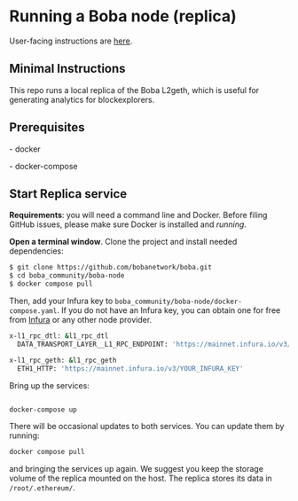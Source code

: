 # Running a Boba node (replica)

User-facing instructions are [here](https://docs.boba.network/developer-docs/011_running-replica-node).

## Minimal Instructions

This repo runs a local replica of the Boba L2geth, which is useful for generating analytics for blockexplorers.

## Prerequisites

\- docker

\- docker-compose

## Start Replica service

**Requirements**: you will need a command line and Docker. Before filing GitHub issues, please make sure Docker is installed and *running*.

**Open a terminal window**. Clone the project and install needed dependencies:

```bash
$ git clone https://github.com/bobanetwork/boba.git
$ cd boba_community/boba-node
$ docker compose pull
```

Then, add your Infura key to `boba_community/boba-node/docker-compose.yaml`. If you do not have an Infura key, you can obtain one for free from [Infura](https://infura.io) or any other node provider.

```bash
x-l1_rpc_dtl: &l1_rpc_dtl
  DATA_TRANSPORT_LAYER__L1_RPC_ENDPOINT: 'https://mainnet.infura.io/v3/YOUR_INFURA_KEY'

x-l1_rpc_geth: &l1_rpc_geth
  ETH1_HTTP: 'https://mainnet.infura.io/v3/YOUR_INFURA_KEY'
```

Bring up the services:

```bash

docker-compose up

```

There will be occasional updates to both services. You can update them by running:

```bash
docker compose pull
```

and bringing the services up again. We suggest you keep the storage volume of the replica mounted on the host. The replica stores its data in `/root/.ethereum/`.
